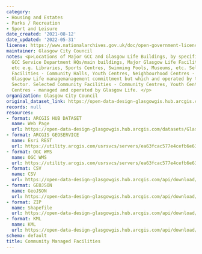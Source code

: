 ```yaml
---
category:
- Housing and Estates
- Parks / Recreation
- Sport and Leisure
date_created: '2021-08-12'
date_updated: '2022-05-31'
license: https://www.nationalarchives.gov.uk/doc/open-government-licence/version/3/
maintainer: Glasgow City Council
notes: <p>Locations of Major GCC and Glasgow Life Buildings, by specified type. Includes
  GCC Service Department HQs/main buildings, Major Glasgow Life Facilities, ALEO HQs
  etc e.g. Libraries, Sports Centres, Swimming Pools, Museums, etc. Selected Community
  Facilities - Community Halls, Youth Centres, Neighbourhood Centres - which have
  Glasgow Life managemanagement committment but which and operated by the Voluntary
  Sector. Selected Community Facilities - Community Centres, Youth Centres, Recreation
  Centres - managed and operated by Glasgow Life. </p>
organization: Glasgow City Council
original_dataset_link: https://open-data-design-glasgowgis.hub.arcgis.com/datasets/GlasgowGIS::community-managed-facilities-1
records: null
resources:
- format: ARCGIS HUB DATASET
  name: Web Page
  url: https://open-data-design-glasgowgis.hub.arcgis.com/datasets/GlasgowGIS::community-managed-facilities-1
- format: ARCGIS GEOSERVICE
  name: Esri REST
  url: https://utility.arcgis.com/usrsvcs/servers/ea63fcac577e4cefb6e632cd8d84365b/rest/services/OPEN_DATA/Public_Buildings/MapServer/2
- format: OGC WMS
  name: OGC WMS
  url: https://utility.arcgis.com/usrsvcs/servers/ea63fcac577e4cefb6e632cd8d84365b/services/OPEN_DATA/Public_Buildings/MapServer/WMSServer?request=GetCapabilities&service=WMS
- format: CSV
  name: CSV
  url: https://open-data-design-glasgowgis.hub.arcgis.com/api/download/v1/items/ea63fcac577e4cefb6e632cd8d84365b/csv?layers=2
- format: GEOJSON
  name: GeoJSON
  url: https://open-data-design-glasgowgis.hub.arcgis.com/api/download/v1/items/ea63fcac577e4cefb6e632cd8d84365b/geojson?layers=2
- format: ZIP
  name: Shapefile
  url: https://open-data-design-glasgowgis.hub.arcgis.com/api/download/v1/items/ea63fcac577e4cefb6e632cd8d84365b/shapefile?layers=2
- format: KML
  name: KML
  url: https://open-data-design-glasgowgis.hub.arcgis.com/api/download/v1/items/ea63fcac577e4cefb6e632cd8d84365b/kml?layers=2
schema: default
title: Community Managed Facilities
---
```

